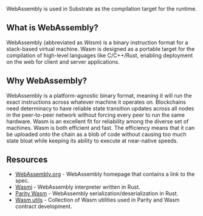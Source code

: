 WebAssembly is used in Substrate as the compilation target for the runtime.

## What is WebAssembly?

WebAssembly (abbreviated as _Wasm_) is a binary instruction format for a stack-based virtual machine.
Wasm is designed as a portable target for the compilation of high-level languages like C/C++/Rust,
enabling deployment on the web for client and server applications.

## Why WebAssembly?

WebAssembly is a platform-agnostic binary format, meaning it will run the exact instructions across
whatever machine it operates on. Blockchains need determinacy to have reliable state transition
updates across all nodes in the peer-to-peer network without forcing every peer to run the same
hardware. Wasm is an excellent fit for reliability among the diverse set of machines. Wasm is both
efficient and fast. The efficiency means that it can be uploaded onto the chain as a blob of code
without causing too much state bloat while keeping its ability to execute at near-native speeds.

## Resources

- [WebAssembly.org](https://webassembly.org/) - WebAssembly homepage that contains a link to the
  spec.
- [Wasmi](https://github.com/paritytech/Wasmi) - WebAssembly interpreter written in Rust.
- [Parity Wasm](https://github.com/paritytech/parity-Wasm) - WebAssembly
  serialization/deserialization in Rust.
- [Wasm utils](https://github.com/paritytech/Wasm-utils) - Collection of Wasm utilities used in
  Parity and Wasm contract development.
